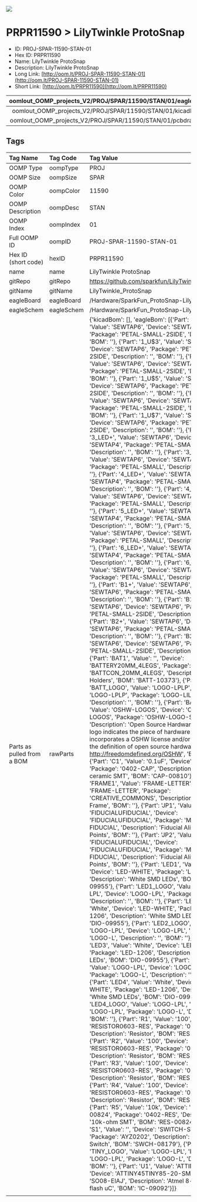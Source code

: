 


  
![][im]
# PRPR11590 > LilyTwinkle ProtoSnap

- ID: PROJ-SPAR-11590-STAN-01
- Hex ID: PRPR11590
- Name: LilyTwinkle ProtoSnap
- Description: LilyTwinkle ProtoSnap
- Long Link: [http://oom.lt/PROJ-SPAR-11590-STAN-01](http://oom.lt/PROJ-SPAR-11590-STAN-01)
- Short Link: [http://oom.lt/PRPR11590](http://oom.lt/PRPR11590)
  

|oomlout_OOMP_projects_V2/PROJ/SPAR/11590/STAN/01/eagleImage.png|oomlout_OOMP_projects_V2/PROJ/SPAR/11590/STAN/01/eagleSchemImage.png|oomlout_OOMP_projects_V2/PROJ/SPAR/11590/STAN/01/kicadPcb3dFront.png|oomlout_OOMP_projects_V2/PROJ/SPAR/11590/STAN/01/kicadPcb3dBack.png|
| :---: | :---: | :---: | :---: |
|oomlout_OOMP_projects_V2/PROJ/SPAR/11590/STAN/01/kicadPcb3d.png|oomlout_OOMP_projects_V2/PROJ/SPAR/11590/STAN/01/bomBack.png|oomlout_OOMP_projects_V2/PROJ/SPAR/11590/STAN/01/bomFront.png|oomlout_OOMP_projects_V2/PROJ/SPAR/11590/STAN/01/pcbdraw.svg|
|oomlout_OOMP_projects_V2/PROJ/SPAR/11590/STAN/01/pcbdrawBack.svg||||

## Tags
  

|Tag Name|Tag Code|Tag Value|
| :--- | :--- | :--- |
|OOMP Type|oompType|PROJ|
|OOMP Size|oompSize|SPAR|
|OOMP Color|oompColor|11590|
|OOMP Description|oompDesc|STAN|
|OOMP Index|oompIndex|01|
|Full OOMP ID|oompID|PROJ-SPAR-11590-STAN-01|
|Hex ID (short code)|hexID|PRPR11590|
|name|name|LilyTwinkle ProtoSnap|
|gitRepo|gitRepo|https://github.com/sparkfun/LilyTwinkle_ProtoSnap|
|gitName|gitName|LilyTwinkle_ProtoSnap|
|eagleBoard|eagleBoard|/Hardware/SparkFun_ProtoSnap-LilyTwinkle.brd|
|eagleSchem|eagleSchem|/Hardware/SparkFun_ProtoSnap-LilyTwinkle.sch|
|Parts as pulled from a BOM|rawParts|{'kicadBom': [], 'eagleBom': [{'Part': '1_U$2', 'Value': 'SEWTAP6', 'Device': 'SEWTAP6', 'Package': 'PETAL-SMALL-2SIDE', 'Description': '', 'BOM': ''}, {'Part': '1_U$3', 'Value': 'SEWTAP6', 'Device': 'SEWTAP6', 'Package': 'PETAL-SMALL-2SIDE', 'Description': '', 'BOM': ''}, {'Part': '1_U$4', 'Value': 'SEWTAP6', 'Device': 'SEWTAP6', 'Package': 'PETAL-SMALL-2SIDE', 'Description': '', 'BOM': ''}, {'Part': '1_U$5', 'Value': 'SEWTAP6', 'Device': 'SEWTAP6', 'Package': 'PETAL-SMALL-2SIDE', 'Description': '', 'BOM': ''}, {'Part': '1_U$6', 'Value': 'SEWTAP6', 'Device': 'SEWTAP6', 'Package': 'PETAL-SMALL-2SIDE', 'Description': '', 'BOM': ''}, {'Part': '1_U$7', 'Value': 'SEWTAP6', 'Device': 'SEWTAP6', 'Package': 'PETAL-SMALL-2SIDE', 'Description': '', 'BOM': ''}, {'Part': '3_LED+', 'Value': 'SEWTAP6', 'Device': 'SEWTAP4', 'Package': 'PETAL-SMALL', 'Description': '', 'BOM': ''}, {'Part': '3_LED-', 'Value': 'SEWTAP6', 'Device': 'SEWTAP2SIDE', 'Package': 'PETAL-SMALL', 'Description': '', 'BOM': ''}, {'Part': '4_LED+', 'Value': 'SEWTAP6', 'Device': 'SEWTAP4', 'Package': 'PETAL-SMALL', 'Description': '', 'BOM': ''}, {'Part': '4_LED-', 'Value': 'SEWTAP6', 'Device': 'SEWTAP2SIDE', 'Package': 'PETAL-SMALL', 'Description': '', 'BOM': ''}, {'Part': '5_LED+', 'Value': 'SEWTAP6', 'Device': 'SEWTAP4', 'Package': 'PETAL-SMALL', 'Description': '', 'BOM': ''}, {'Part': '5_LED-', 'Value': 'SEWTAP6', 'Device': 'SEWTAP2SIDE', 'Package': 'PETAL-SMALL', 'Description': '', 'BOM': ''}, {'Part': '6_LED+', 'Value': 'SEWTAP6', 'Device': 'SEWTAP4', 'Package': 'PETAL-SMALL', 'Description': '', 'BOM': ''}, {'Part': '6_LED-', 'Value': 'SEWTAP6', 'Device': 'SEWTAP2SIDE', 'Package': 'PETAL-SMALL', 'Description': '', 'BOM': ''}, {'Part': 'B1+', 'Value': 'SEWTAP6', 'Device': 'SEWTAP6', 'Package': 'PETAL-SMALL-2SIDE', 'Description': '', 'BOM': ''}, {'Part': 'B1-', 'Value': 'SEWTAP6', 'Device': 'SEWTAP6', 'Package': 'PETAL-SMALL-2SIDE', 'Description': '', 'BOM': ''}, {'Part': 'B2+', 'Value': 'SEWTAP6', 'Device': 'SEWTAP6', 'Package': 'PETAL-SMALL-2SIDE', 'Description': '', 'BOM': ''}, {'Part': 'B2-', 'Value': 'SEWTAP6', 'Device': 'SEWTAP6', 'Package': 'PETAL-SMALL-2SIDE', 'Description': '', 'BOM': ''}, {'Part': 'BAT1', 'Value': '', 'Device': 'BATTERY20MM_4LEGS', 'Package': 'BATTCON_20MM_4LEGS', 'Description': 'Battery Holders', 'BOM': 'BATT-10373'}, {'Part': 'BATT_LOGO', 'Value': 'LOGO-LPLP', 'Device': 'LOGO-LPLP', 'Package': 'LOGO-LILYPAD', 'Description': '', 'BOM': ''}, {'Part': 'BATT_OHS', 'Value': 'OSHW-LOGOS', 'Device': 'OSHW-LOGOS', 'Package': 'OSHW-LOGO-S', 'Description': 'Open Source Hardware Logo This logo indicates the piece of hardware it is found on incorporates a OSHW license and/or adheres to the definition of open source hardware found here: http://freedomdefined.org/OSHW', 'BOM': ''}, {'Part': 'C1', 'Value': '0.1uF', 'Device': '.1UF-CER', 'Package': '0402-CAP', 'Description': '.1uF ceramic SMT', 'BOM': 'CAP-00810'}, {'Part': 'FRAME1', 'Value': 'FRAME-LETTER', 'Device': 'FRAME-LETTER', 'Package': 'CREATIVE_COMMONS', 'Description': 'Schematic Frame', 'BOM': ''}, {'Part': 'JP1', 'Value': 'FIDUCIALUFIDUCIAL', 'Device': 'FIDUCIALUFIDUCIAL', 'Package': 'MICRO-FIDUCIAL', 'Description': 'Fiducial Alignment Points', 'BOM': ''}, {'Part': 'JP2', 'Value': 'FIDUCIALUFIDUCIAL', 'Device': 'FIDUCIALUFIDUCIAL', 'Package': 'MICRO-FIDUCIAL', 'Description': 'Fiducial Alignment Points', 'BOM': ''}, {'Part': 'LED1', 'Value': 'White', 'Device': 'LED-WHITE', 'Package': 'LED-1206', 'Description': 'White SMD LEDs', 'BOM': 'DIO-09955'}, {'Part': 'LED1_LOGO', 'Value': 'LOGO-LPL', 'Device': 'LOGO-LPL', 'Package': 'LOGO-L', 'Description': '', 'BOM': ''}, {'Part': 'LED2', 'Value': 'White', 'Device': 'LED-WHITE', 'Package': 'LED-1206', 'Description': 'White SMD LEDs', 'BOM': 'DIO-09955'}, {'Part': 'LED2_LOGO', 'Value': 'LOGO-LPL', 'Device': 'LOGO-LPL', 'Package': 'LOGO-L', 'Description': '', 'BOM': ''}, {'Part': 'LED3', 'Value': 'White', 'Device': 'LED-WHITE', 'Package': 'LED-1206', 'Description': 'White SMD LEDs', 'BOM': 'DIO-09955'}, {'Part': 'LED3_LOGO', 'Value': 'LOGO-LPL', 'Device': 'LOGO-LPL', 'Package': 'LOGO-L', 'Description': '', 'BOM': ''}, {'Part': 'LED4', 'Value': 'White', 'Device': 'LED-WHITE', 'Package': 'LED-1206', 'Description': 'White SMD LEDs', 'BOM': 'DIO-09955'}, {'Part': 'LED4_LOGO', 'Value': 'LOGO-LPL', 'Device': 'LOGO-LPL', 'Package': 'LOGO-L', 'Description': '', 'BOM': ''}, {'Part': 'R1', 'Value': '100', 'Device': 'RESISTOR0603-RES', 'Package': '0603-RES', 'Description': 'Resistor', 'BOM': 'RES-07863'}, {'Part': 'R2', 'Value': '100', 'Device': 'RESISTOR0603-RES', 'Package': '0603-RES', 'Description': 'Resistor', 'BOM': 'RES-07863'}, {'Part': 'R3', 'Value': '100', 'Device': 'RESISTOR0603-RES', 'Package': '0603-RES', 'Description': 'Resistor', 'BOM': 'RES-07863'}, {'Part': 'R4', 'Value': '100', 'Device': 'RESISTOR0603-RES', 'Package': '0603-RES', 'Description': 'Resistor', 'BOM': 'RES-07863'}, {'Part': 'R5', 'Value': '10k', 'Device': '10K-1%RES-00824', 'Package': '0402-RES', 'Description': '10k-ohm SMT', 'BOM': 'RES-00824'}, {'Part': 'S1', 'Value': '', 'Device': 'SWITCH-SPDTSMD', 'Package': 'AYZ0202', 'Description': 'SPDT Switch', 'BOM': 'SWCH-08179'}, {'Part': 'TINY_LOGO', 'Value': 'LOGO-LPL', 'Device': 'LOGO-LPL', 'Package': 'LOGO-L', 'Description': '', 'BOM': ''}, {'Part': 'U1', 'Value': 'ATTINY85', 'Device': 'ATTINY45TINY85-20-SMT', 'Package': 'SO08-EIAJ', 'Description': 'Atmel 8-pin 2/4/8kB flash uC', 'BOM': 'IC-09092'}]}|
||||



[im]: PROJ/SPAR/11590/STAN/01/kicadPcb3d_450.png
